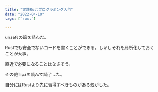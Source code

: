 ```yaml
---
title: "実践Rustプログラミング入門"
date: "2022-04-10"
tags: ["rust"]

---
```


unsafeの節を読んだ。

Rustでも安全でないコードを書くことができる。しかしそれを局所化しておくことが大事。

直近で必要になることはなさそう。

その他Tipsを読んで読了した。

自分にはRustより先に習得すべきものがある気がした。

